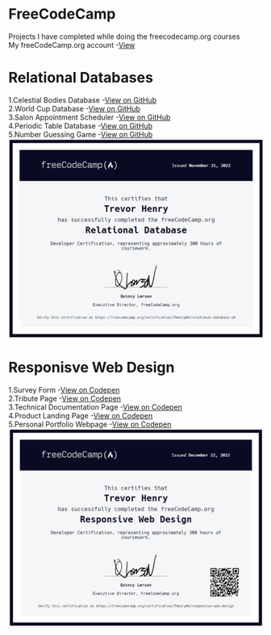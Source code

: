 # FreeCodeCamp
Projects I have completed while doing the freecodecamp.org courses  
My freeCodeCamp.org account -[View](https://www.freecodecamp.org/THenry04)

# Relational Databases   
1.Celestial Bodies Database -[View on GitHub](https://github.com/TrevorHenry05/FreeCodeCamp/tree/main/Relational%20Databases/Celestial%20Bodies%20Database)  
2.World Cup Database -[View on GitHub](https://github.com/TrevorHenry05/FreeCodeCamp/tree/main/Relational%20Databases/WorldCup%20Database)  
3.Salon Appointment Scheduler -[View on GitHub](https://github.com/TrevorHenry05/FreeCodeCamp/tree/main/Relational%20Databases/SalonAppointmentScheduler)  
4.Periodic Table Database -[View on GitHub](https://github.com/TrevorHenry05/FreeCodeCamp/tree/main/Relational%20Databases/PeriodicTableDatabase)  
5.Number Guessing Game -[View on GitHub](https://github.com/TrevorHenry05/FreeCodeCamp/tree/main/Relational%20Databases/number_guessing_game)  
![GitHub Logo](/Certifications/Database_cert.PNG)  

# Responisve Web Design
1.Survey Form -[View on Codepen](https://codepen.io/TrevorHenry05/pen/BaVVdgQ)  
2.Tribute Page -[View on Codepen](https://codepen.io/TrevorHenry05/pen/MWXzwdr)  
3.Technical Documentation Page -[View on Codepen](https://codepen.io/TrevorHenry05/pen/MWXzwdr)  
4.Product Landing Page -[View on Codepen](https://codepen.io/TrevorHenry05/pen/WNKboNB)  
5.Personal Portfolio Webpage -[View on Codepen](https://codepen.io/TrevorHenry05/pen/yLqNbQO)  
![GitHub Logo](/Certifications/responsivewebdesigncert.PNG)
